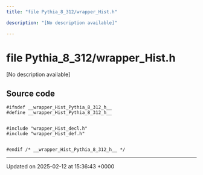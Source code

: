 ```yaml
---
title: "file Pythia_8_312/wrapper_Hist.h"

description: "[No description available]"

---
```


# file Pythia_8_312/wrapper_Hist.h

[No description available]




## Source code

```
#ifndef __wrapper_Hist_Pythia_8_312_h__
#define __wrapper_Hist_Pythia_8_312_h__


#include "wrapper_Hist_decl.h"
#include "wrapper_Hist_def.h"


#endif /* __wrapper_Hist_Pythia_8_312_h__ */
```


-------------------------------

Updated on 2025-02-12 at 15:36:43 +0000
